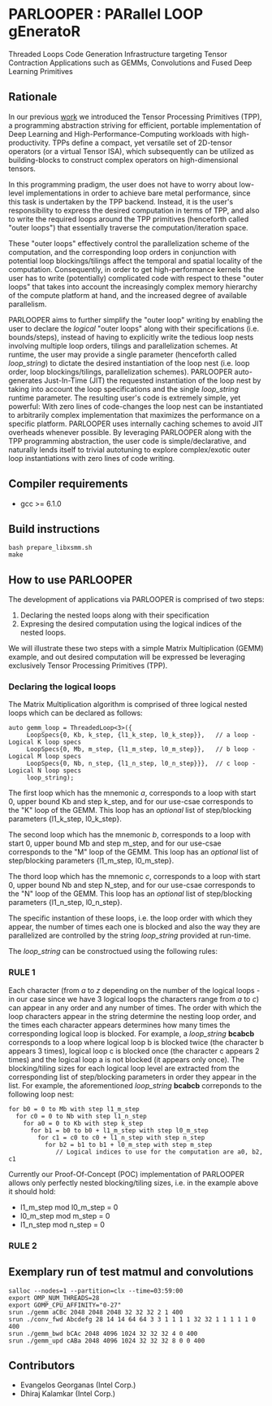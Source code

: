 # PARLOOPER : PARallel LOOP gEneratoR
Threaded Loops Code Generation Infrastructure targeting Tensor Contraction Applications such as GEMMs, Convolutions and Fused Deep Learning Primitives

## Rationale
In our previous [work](https://arxiv.org/abs/2104.05755) we introduced the Tensor Processing Primitives (TPP), a programming abstraction striving for efficient, portable implementation of Deep Learning and High-Performance-Computing workloads with high-productivity. TPPs define a compact, yet versatile set of 2D-tensor operators (or a virtual Tensor ISA), which subsequently can be utilized as building-blocks to construct complex operators on high-dimensional tensors. 

In this programming pradigm, the user does not have to worry about low-level implementations in order to achieve bare metal performance, since this task is undertaken by the TPP backend. Instead, it is the user's responsibility to express the desired computation in terms of TPP, and also to write the required loops around the TPP primitives (henceforth called "outer loops") that essentially traverse the computation/iteration space.

These "outer loops" effectively control the parallelization scheme of the computation, and the corresponding loop orders in conjunction with potential loop blockings/tilings affect the temporal and spatial locality of the computation. Consequently, in order to get high-performance kernels the user has to write (potentially) complicated code with respect to these "outer loops" that takes into account the increasingly complex memory hierarchy of the compute platform at hand, and the increased degree of available parallelism.

PARLOOPER aims to further simplify the "outer loop" writing by enabling the user to declare the _logical_ "outer loops" along with their specifications (i.e. bounds/steps), instead of having to explicitly write the tedious loop nests involving multiple loop orders, tilings and parallelization schemes. At runtime, the user may provide a single parameter (henceforth called _loop_string_) to dictate the desired instantiation of the loop nest (i.e. loop order, loop blockings/tilings, parallelization schemes). PARLOOPER auto-generates Just-In-Time (JIT) the requested instantiation of the loop nest by taking into account the loop specifications and the single _loop_string_ runtime parameter. The resulting user's code is extremely simple, yet powerful: With zero lines of code-changes the loop nest can be instantiated to arbitrarily complex implementation that maximizes the performance on a specific platform. PARLOOPER uses internally caching schemes to avoid JIT overheads whenever possible. By leveraging PARLOOPER along with the TPP programming abstraction, the user code is simple/declarative, and naturally lends itself to trivial autotuning to explore complex/exotic outer loop instantiations with zero lines of code writing. 

## Compiler requirements
* gcc  >=  6.1.0

## Build instructions
```
bash prepare_libxsmm.sh 
make
```
## How to use PARLOOPER
The development of applications via PARLOOPER is comprised of two steps:
1. Declaring the nested loops along with their specification
2. Expresing the desired computation using the logical indices of the nested loops.

We will illustrate these two steps with a simple Matrix Multiplication (GEMM) example, and out desired computation will be expressed be leveraging exclusively Tensor Processing Primitives (TPP).

### Declaring the logical loops
The Matrix Multiplication algorithm is comprised of three logical nested loops which can be declared as follows:
```
auto gemm_loop = ThreadedLoop<3>({
     LoopSpecs{0, Kb, k_step, {l1_k_step, l0_k_step}},   // a loop - Logical K loop specs
     LoopSpecs{0, Mb, m_step, {l1_m_step, l0_m_step}},   // b loop - Logical M loop specs
     LoopSpecs{0, Nb, n_step, {l1_n_step, l0_n_step}}},  // c loop - Logical N loop specs
     loop_string);
```
The first loop which has the mnemonic *a*, corresponds to a loop with start 0, upper bound Kb and step k_step, and for our use-csae corresponds to the "K" loop of the GEMM. This loop has an _optional_ list of step/blocking parameters {l1_k_step, l0_k_step}.

The second loop which has the mnemonic *b*, corresponds to a loop with start 0, upper bound Mb and step m_step, and for our use-csae corresponds to the "M" loop of the GEMM. This loop has an _optional_ list of step/blocking parameters {l1_m_step, l0_m_step}.

The thord loop which has the mnemonic *c*, corresponds to a loop with start 0, upper bound Nb and step N_step, and for our use-csae corresponds to the "N" loop of the GEMM. This loop has an _optional_ list of step/blocking parameters {l1_n_step, l0_n_step}.

The specific instantion of these loops, i.e. the loop order with which they appear, the number of times each one is blocked and also the way they are parallelized are controlled by the string *loop_string* provided at run-time.

The *loop_string* can be constroctued using the following rules:

### RULE 1
Each character (from *a* to *z* depending on the number of the logical loops - in our case since we have 3 logical loops the characters range from *a* to *c*) can appear in any order and any number of times. The order with which the loop characters appear in the string determine the nesting loop order, and the times each character appears determines how many times the corresponding logical loop is blocked. For example, a *loop_string* **bcabcb** corresponds to a loop where logical loop b is blocked twice (the character b appears 3 times), logical loop c is blocked once (the character c appears 2 times) and the logical loop a is not blocked (it appears only once). The blocking/tiling sizes for each logical loop level are extracted from the corresponding list of step/blocking parameters in order they appear in the list. For example, the aforementioned *loop_string* **bcabcb** correponds to the following loop nest:

```
for b0 = 0 to Mb with step l1_m_step
  for c0 = 0 to Nb with step l1_n_step
    for a0 = 0 to Kb with step k_step
      for b1 = b0 to b0 + l1_m_step with step l0_m_step
        for c1 = c0 to c0 + l1_n_step with step n_step
          for b2 = b1 to b1 + l0_m_step with step m_step
             // Logical indices to use for the computation are a0, b2, c1
```

Currently our Proof-Of-Concept (POC) implementation of PARLOOPER allows only perfectly nested blocking/tiling sizes, i.e. in the example above it should hold:
 - l1_m_step mod l0_m_step = 0
 - l0_m_step mod m_step = 0
 - l1_n_step mod n_step = 0

### RULE 2


## Exemplary run of test matmul and convolutions
```
salloc --nodes=1 --partition=clx --time=03:59:00
export OMP_NUM_THREADS=28
export GOMP_CPU_AFFINITY="0-27"
srun ./gemm aCBc 2048 2048 2048 32 32 32 2 1 400
srun ./conv_fwd Abcdefg 28 14 14 64 64 3 3 1 1 1 1 32 32 1 1 1 1 1 0 400
srun ./gemm_bwd bCAc 2048 4096 1024 32 32 32 4 0 400
srun ./gemm_upd cABa 2048 4096 1024 32 32 32 8 0 0 400
 ```
## Contributors
* Evangelos Georganas (Intel Corp.)
* Dhiraj Kalamkar (Intel Corp.)

